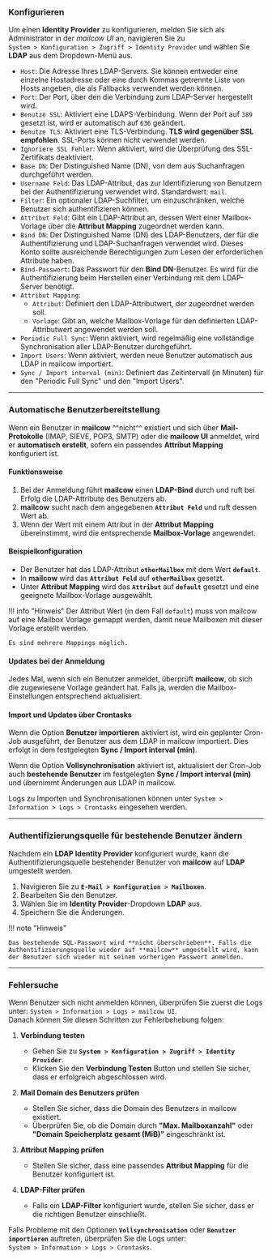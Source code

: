 ### **Konfigurieren**  

Um einen **Identity Provider** zu konfigurieren, melden Sie sich als Administrator in der *mailcow UI* an, navigieren Sie zu  
`System > Konfiguration > Zugriff > Identity Provider` und wählen Sie **LDAP** aus dem Dropdown-Menü aus.  

* `Host`: Die Adresse Ihres LDAP-Servers. Sie können entweder eine einzelne Hostadresse oder eine durch Kommas getrennte Liste von Hosts angeben, die als Fallbacks verwendet werden können.  
* `Port`: Der Port, über den die Verbindung zum LDAP-Server hergestellt wird.  
* `Benutze SSL`: Aktiviert eine LDAPS-Verbindung. Wenn der Port auf `389` gesetzt ist, wird er automatisch auf `636` geändert.  
* `Benutze TLS`: Aktiviert eine TLS-Verbindung. **TLS wird gegenüber SSL empfohlen**. SSL-Ports können nicht verwendet werden.  
* `Ignoriere SSL Fehler`: Wenn aktiviert, wird die Überprüfung des SSL-Zertifikats deaktiviert.  
* `Base DN`: Der Distinguished Name (DN), von dem aus Suchanfragen durchgeführt werden.  
* `Username Feld`: Das LDAP-Attribut, das zur Identifizierung von Benutzern bei der Authentifizierung verwendet wird. Standardwert: `mail`.  
* `Filter`: Ein optionaler LDAP-Suchfilter, um einzuschränken, welche Benutzer sich authentifizieren können.  
* `Attribut Feld`: Gibt ein LDAP-Attribut an, dessen Wert einer Mailbox-Vorlage über die **Attribut Mapping** zugeordnet werden kann.  
* `Bind DN`: Der Distinguished Name (DN) des LDAP-Benutzers, der für die Authentifizierung und LDAP-Suchanfragen verwendet wird. Dieses Konto sollte ausreichende Berechtigungen zum Lesen der erforderlichen Attribute haben.  
* `Bind-Passwort`: Das Passwort für den **Bind DN**-Benutzer. Es wird für die Authentifizierung beim Herstellen einer Verbindung mit dem LDAP-Server benötigt.  
* `Attribut Mapping`:
    * `Attribut`: Definiert den LDAP-Attributwert, der zugeordnet werden soll.  
    * `Vorlage`: Gibt an, welche Mailbox-Vorlage für den definierten LDAP-Attributwert angewendet werden soll.  
* `Periodic Full Sync`: Wenn aktiviert, wird regelmäßig eine vollständige Synchronisation aller LDAP-Benutzer durchgeführt.  
* `Import Users`: Wenn aktiviert, werden neue Benutzer automatisch aus LDAP in mailcow importiert.  
* `Sync / Import interval (min)`: Definiert das Zeitintervall (in Minuten) für den "Periodic Full Sync" und den "Import Users".  

---

### **Automatische Benutzerbereitstellung**  

Wenn ein Benutzer in **mailcow** ^^nicht^^ existiert und sich über **Mail-Protokolle** (IMAP, SIEVE, POP3, SMTP) oder die **mailcow UI** anmeldet, wird er **automatisch erstellt**, sofern ein passendes **Attribut Mapping** konfiguriert ist.

#### **Funktionsweise**  
1. Bei der Anmeldung führt **mailcow** einen **LDAP-Bind** durch und ruft bei Erfolg die LDAP-Attribute des Benutzers ab.  
2. **mailcow** sucht nach dem angegebenen **`Attribut Feld`** und ruft dessen Wert ab.  
3. Wenn der Wert mit einem Attribut in der **Attribut Mapping** übereinstimmt, wird die entsprechende **Mailbox-Vorlage** angewendet.  

#### **Beispielkonfiguration**  
- Der Benutzer hat das LDAP-Attribut **`otherMailbox`** mit dem Wert **`default`**.  
- In **mailcow** wird das **`Attribut Feld`** auf **`otherMailbox`** gesetzt.  
- Unter **Attribut Mapping** wird das **`Attribut`** auf **`default`** gesetzt und eine geeignete Mailbox-Vorlage ausgewählt.

!!! info "Hinweis"
	Der Attribut Wert (in dem Fall `default`) muss von mailcow auf eine Mailbox Vorlage gemappt werden, damit neue Mailboxen mit dieser Vorlage erstellt werden.

	Es sind mehrere Mappings möglich.

#### **Updates bei der Anmeldung**  
Jedes Mal, wenn sich ein Benutzer anmeldet, überprüft **mailcow**, ob sich die zugewiesene Vorlage geändert hat. Falls ja, werden die Mailbox-Einstellungen entsprechend aktualisiert.  

#### **Import und Updates über Crontasks**  

Wenn die Option **Benutzer importieren** aktiviert ist, wird ein geplanter Cron-Job ausgeführt, der Benutzer aus dem LDAP in mailcow importiert. Dies erfolgt in dem festgelegten **Sync / Import interval (min)**.  

Wenn die Option **Vollsynchronisation** aktiviert ist, aktualisiert der Cron-Job auch **bestehende Benutzer** im festgelegten **Sync / Import interval (min)** und übernimmt Änderungen aus LDAP in mailcow.  

Logs zu Importen und Synchronisationen können unter `System > Information > Logs > Crontasks` eingesehen werden.  

---

### **Authentifizierungsquelle für bestehende Benutzer ändern**  

Nachdem ein **LDAP Identity Provider** konfiguriert wurde, kann die Authentifizierungsquelle bestehender Benutzer von **mailcow** auf **LDAP** umgestellt werden. 

1. Navigieren Sie zu **`E-Mail > Konfiguration > Mailboxen`**.  
2. Bearbeiten Sie den Benutzer.  
3. Wählen Sie im **Identity Provider**-Dropdown **LDAP** aus.  
4. Speichern Sie die Änderungen.    

!!! note "Hinweis"

    Das bestehende SQL-Passwort wird **nicht überschrieben**. Falls die Authentifizierungsquelle wieder auf **mailcow** umgestellt wird, kann der Benutzer sich wieder mit seinem vorherigen Passwort anmelden.  

---

### **Fehlersuche**  

Wenn Benutzer sich nicht anmelden können, überprüfen Sie zuerst die Logs unter: `System > Information > Logs > mailcow UI`.  
Danach können Sie diesen Schritten zur Fehlerbehebung folgen:  

1. **Verbindung testen**  
    - Gehen Sie zu **`System > Konfiguration > Zugriff > Identity Provider`**.  
    - Klicken Sie den **Verbindung Testen** Button und stellen Sie sicher, dass er erfolgreich abgeschlossen wird.  

2. **Mail Domain des Benutzers prüfen**  
    - Stellen Sie sicher, dass die Domain des Benutzers in mailcow existiert.  
    - Überprüfen Sie, ob die Domain durch **"Max. Mailboxanzahl"** oder **"Domain Speicherplatz gesamt (MiB)"** eingeschränkt ist.  

3. **Attribut Mapping prüfen**  
    - Stellen Sie sicher, dass eine passendes **Attribut Mapping** für die Benutzer konfiguriert ist.  

4. **LDAP-Filter prüfen**  
    - Falls ein **LDAP-Filter** konfiguriert wurde, stellen Sie sicher, dass er die richtigen Benutzer einschließt.  

Falls Probleme mit den Optionen **`Vollsynchronisation`** oder **`Benutzer importieren`** auftreten, überprüfen Sie die Logs unter:  
`System > Information > Logs > Crontasks`.  
